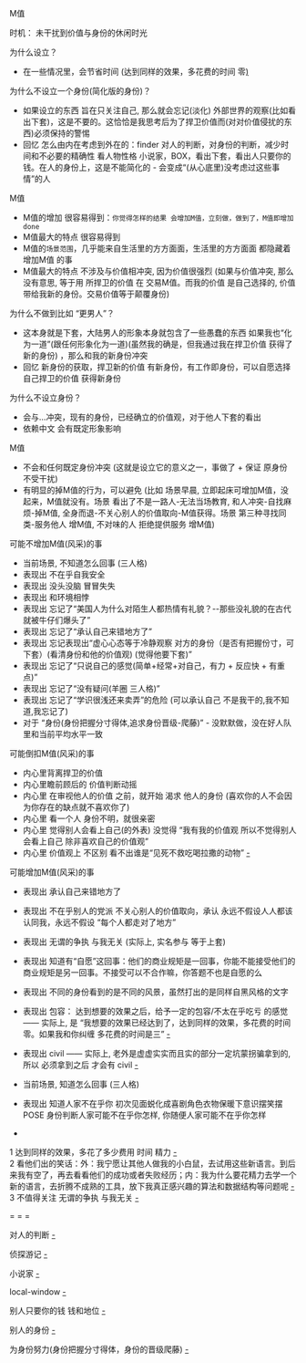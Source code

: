 
M值

时机：
未干扰到价值与身份的休闲时光

为什么设立？
- 在一些情况里，会节省时间 (达到同样的效果，多花费的时间 零[)](https://www.v2ex.com/notes/28779)

为什么不设立一个身份(简化版的身份)？
- 如果设立的东西 旨在只关注自己, 那么就会忘记(淡化) 外部世界的观察(比如看出下套)，这是不要的。这恰恰是我思考后为了捍卫价值而(对对价值侵扰的东西)必须保持的警惕
- 回忆 怎么由内在考虑到外在的：finder 对人的判断，对身份的判断，减少时间和不必要的精确性 看人物性格 小说家，BOX，看出下套，看出人只要你的钱。在人的身份上，这是不能简化的 - 会变成“(从心底里)没考虑过这些事情”的人

M值
- M值的增加 很容易得到：`你觉得怎样的结果 会增加M值，立刻做，做到了，M值即增加 done`
- M值最大的特点 很容易得到
- M值的`场景范围`，几乎能来自生活里的方方面面，生活里的方方面面 都隐藏着 增加M值 的事
- M值最大的特点 不涉及与价值相冲突, 因为价值很强烈 (如果与价值冲突, 那么没有意思, 等于用 所捍卫的价值 在 交易M值。而我的价值 是自己选择的, 价值带给我新的身份。交易价值等于颠覆身份)

为什么不做到比如 “更男人”？
- 这本身就是下套，大陆男人的形象本身就包含了一些愚蠢的东西 如果我也“化为一道”(跟任何形象化为一道)(虽然我的确是，但我通过我在捍卫价值 获得了新的身份) ，那么和我的新身份冲突
- 回忆 新身份的获取，捍卫新的价值 有新身份，有工作即身份，可以自愿选择自己捍卫的价值 获得新身份

为什么不设立身份？
- 会与...冲突，现有的身份，已经确立的价值观，对于他人下套的看出
- 依赖中文 会有既定形象影响

M值
- 不会和任何既定身份冲突 (这就是设立它的意义之一，事做了 + 保证 原身份 不受干扰)
- 有明显的掉M值的行为，可以避免 (比如 场景早晨, 立即起床可增加M值，没起来，M值就没有。场景 看出了不是一路人-无法当场教育, 和人冲突-自找麻烦-掉M值, 全身而退-不关心别人的价值取向-M值获得。场景 第三种寻找同类-服务他人 增M值, 不对味的人 拒绝提供服务 增M值)

可能不增加M值(风采)的事
- 当前场景, 不知道怎么回事 (三人格)
- 表现出 不在乎自我安全
- 表现出 没头没脑 冒冒失失
- 表现出 和环境相悖
- 表现出 忘记了“美国人为什么对陌生人都热情有礼貌？--那些没礼貌的在古代就被牛仔们爆头了”
- 表现出 忘记了“承认自己来错地方了”
- 表现出 忘记表现出“虚心心态等于冷静观察 对方的身份（是否有把握份寸，可下套）(看清身份和他的价值观) (觉得他要下套)”
- 表现出 忘记了“只说自己的感觉(简单+经常+对自己，有力 + 反应快 + 有重点)”
- 表现出 忘记了“没有疑问(羊圈 三人格)”
- 表现出 忘记了“学识很浅还来卖弄”的危险 (可以承认自己 不是我干的,我不知道,我忘记了)
- 对于 “身份(身份把握分寸得体,追求身份晋级-爬藤)” - 没默默做，没在好人队里和当前平均水平一致

可能倒扣M值(风采)的事
- 内心里背离捍卫的价值
- 内心里瞻前顾后的 价值判断动摇
- 内心里 在审视他人的价值 之前，就开始 渴求 他人的身份 (喜欢你的人不会因为你存在的缺点就不喜欢你了)
- 内心里 看一个人 身份不明，就很亲密
- 内心里 觉得别人会看上自己(的外表) 没觉得 “我有我的价值观 所以不觉得别人会看上自己 除非喜欢自己的价值观”
- 内心里 价值观上 不区别 看不出谁是“见死不救吃喝拉撒的动物” [-](https://www.youtube.com/watch?v=zy5tBC2rwe0#见死不救吃喝拉撒的动物)

可能增加M值(风采)的事
- 表现出 承认自己来错地方了
- 表现出 不在乎别人的党派 不关心别人的价值取向，承认 永远不假设人人都该认同我，永远不假设 “每个人都走对了地方”
- 表现出 无谓的争执 与我无关 (实际上, 实名参与 等于上套)
- 表现出 知道有“自愿”这回事：他们的商业规矩是一回事，你能不能接受他们的商业规矩是另一回事。不接受可以不合作嘛，你答题不也是自愿的么
- 表现出 不同的身份看到的是不同的风景，虽然打出的是同样自黑风格的文字
- 表现出 包容： 达到想要的效果之后，给予一定的包容/不太在乎吃亏 的感觉 —— 实际上, 是 “我想要的效果已经达到了，达到同样的效果，多花费的时间 零。如果我和你纠缠 多花费的时间是三” [-]()
- 表现出 civil —— 实际上, 老外是虚虚实实而且实的部分一定坑蒙拐骗拿到的, 所以 必须拿到之后 才会有 civil [-](https://github.com/7900ms/000nottheater_deserted_systemlibrary/blob/master/supplementary/term-心理-civil.md)
- 当前场景, 知道怎么回事 (三人格)
- 表现出 知道人家不在乎你 初次见面蜕化成喜剧角色衣物保暖下意识摆笑摆POSE 身份判断人家可能不在乎你怎样, 你随便人家可能不在乎你怎样


-

1 达到同样的效果，多花了多少费用 时间 精力 [-](https://www.v2ex.com/notes/28779) <br>
2 看他们出的笑话：外：我宁愿让其他人做我的小白鼠，去试用这些新语言。到后来我有空了，再去看看他们的成功或者失败经历；内：我为什么要花精力去学一个新的语言，去折腾不成熟的工具，放下我真正感兴趣的算法和数据结构等问题呢 [-](http://www.yinwang.org/blog-cn/2017/05/23/kotlin#我宁愿让其他人做我的小白鼠，去试用这些新语言。到后来我有空了，再去看看他们的成功或者失败经历) <br>
3 不值得关注 无谓的争执 与我无关 [-](https://web.archive.org/web/20170308073446/http://www.yinwang.org/blog-cn/2013/03/07/linux-windows-mac#这些win-mac-linux系统的纷争基本上已经不关我什么事) <br>



= = =

对人的判断 [-](https://github.com/7900ms/000nottheater_deserted_systemlibrary/blob/master/supplementary/term-Finder-你可能来错地方了.md)

侦探游记 [-](https://github.com/7900ms/000nottheater_deserted_systemlibrary/blob/master/supplementary/term-躲避后-侦探游记.md)

小说家 [-](https://github.com/7900ms/000nottheater_deserted_systemlibrary/blob/master/supplementary/term-人格-小说家.md#看出下套-人物性格)

local-window [-](https://github.com/7900ms/000nottheater_deserted_systemsoftware/tree/master/local-window)

别人只要你的钱 钱和地位 [-](https://github.com/7900ms/000nottheater_deserted_systemsoftware/tree/master/supplementary/term-robber)

别人的身份 [-](https://github.com/7900ms/000nottheater_deserted_systemsoftware/blob/master/local-lightshelf/羊圈.md#身份不明滚开)

为身份努力(身份把握分寸得体，身份的晋级爬藤) [-](https://github.com/7900ms/000nottheater_deserted_systemlibrary/blob/master/supplementary/week-照顾人.md#而不是照顾人)


